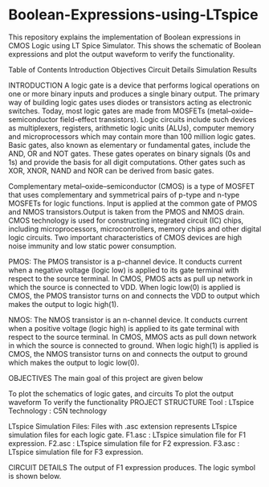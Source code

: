 # Boolean-Expressions-using-LTspice

This repository explains the implementation of Boolean expressions in CMOS Logic using LT Spice Simulator. This shows the schematic of Boolean expressions and plot the output waveform to verify the functionality.

Table of Contents
Introduction Objectives Circuit Details Simulation Results

INTRODUCTION
A logic gate is a device that performs logical operations on one or more binary inputs and produces a single binary output. The primary way of building logic gates uses diodes or transistors acting as electronic switches. Today, most logic gates are made from MOSFETs (metal–oxide–semiconductor field-effect transistors). Logic circuits include such devices as multiplexers, registers, arithmetic logic units (ALUs), computer memory and microprocessors which may contain more than 100 million logic gates. Basic gates, also known as elementary or fundamental gates, include the AND, OR and NOT gates. These gates operates on binary signals (0s and 1s) and provide the basis for all digit computations. Other gates such as XOR, XNOR, NAND and NOR can be derived from basic gates.

Complementary metal–oxide–semiconductor (CMOS) is a type of MOSFET that uses complementary and symmetrical pairs of p-type and n-type MOSFETs for logic functions. Input is applied at the common gate of PMOS and NMOS transistors.Output is taken from the PMOS and NMOS drain. CMOS technology is used for constructing integrated circuit (IC) chips, including microprocessors, microcontrollers, memory chips and other digital logic circuits. Two important characteristics of CMOS devices are high noise immunity and low static power consumption.

PMOS: The PMOS transistor is a p-channel device. It conducts current when a negative voltage (logic low) is applied to its gate terminal with respect to the source terminal. In CMOS, PMOS acts as pull up network in which the source is connected to VDD. When logic low(0) is applied is CMOS, the PMOS transistor turns on and connects the VDD to output which makes the output to logic high(1).

NMOS: The NMOS transistor is an n-channel device. It conducts current when a positive voltage (logic high) is applied to its gate terminal with respect to the source terminal. In CMOS, MMOS acts as pull down network in which the source is connected to ground. When logic high(1) is applied is CMOS, the NMOS transistor turns on and connects the output to ground which makes the output to logic low(0).

OBJECTIVES
The main goal of this project are given below

To plot the schematics of logic gates, and circuits
To plot the output waveform
To verify the functionality
PROJECT STRUCTURE
Tool : LTspice Technology : C5N technology

LTspice Simulation Files: Files with .asc extension represents LTspice simulation files for each logic gate.
F1.asc : LTspice simulation file for F1 expression.
F2.asc : LTspice simulation file for F2 expression.
F3.asc : LTspice simulation file for F3 expression.

CIRCUIT DETAILS
The output of F1 expression produces. The logic symbol is shown below.









